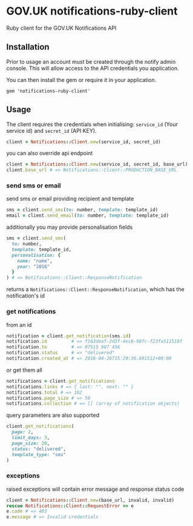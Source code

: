 # GOV.UK notifications-ruby-client

Ruby client for the GOV.UK Notifications API

## Installation

Prior to usage an account must be created through the notify admin console. This will allow access to the API credentials you application.

You can then install the gem or require it in your application.

```
gem 'notifications-ruby-client'
```

## Usage

The client requires the credentials when initialising: `service_id` (Your service id) and `secret_id` (API KEY).

```ruby
client = Notifications::Client.new(service_id, secret_id)
```

you can also override api endpoint

```ruby
client = Notifications::Client.new(service_id, secret_id, base_url)
client.base_url # => Notifications::Client::PRODUCTION_BASE_URL
```

### send sms or email

send sms or email providing recipient and template

```ruby
sms = client.send_sms(to: number, template: template_id)
email = client.send_email(to: number, template: template_id)
```

additionally you may provide personalisation fields

```ruby
sms = client.send_sms(
  to: number,
  template: template_id,
  personalisation: {
    name: "name",
    year: "2016"
  }
) # => Notifications::Client::ResponseNotification
```

returns a `Notifications::Client::ResponseNotification`, which has the notification's id

### get notifications

from an id

```ruby
notification = client.get_notification(sms.id)
notification.id         # => f163deaf-2d3f-4ec6-98fc-f23fa511518f
notification.to         # => 07515 987 456
notification.status     # => "delivered"
notification.created_at # => 2016-04-26T15:29:36.891512+00:00
```

or get them all

```ruby
notifications = client.get_notifications
notifications.links # => { last: "", next: "" }
notifications.total # => 162
notifications.page_size # => 50
notifications.collection # => [] (array of notification objects)
```

query parameters are also supported

```ruby
client.get_notifications(
  page: 2,
  limit_days: 3,
  page_size: 20,
  status: "delivered",
  template_type: "sms"
)
```

### exceptions

raised exceptions will contain error message and response status code

```ruby
client = Notifications::Client.new(base_url, invalid, invalid)
rescue Notifications::Client::RequestError => e
e.code # => 403
e.message # => Invalid credentials
```
